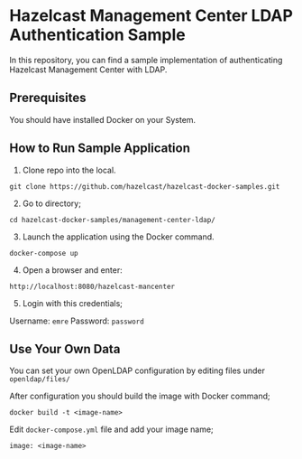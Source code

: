 <h1>Hazelcast Management Center LDAP Authentication Sample</h1>

In this repository, you can find a sample implementation of authenticating Hazelcast Management Center with LDAP.

<h2>Prerequisites</h2>

You should have installed Docker on your System.

<h2>How to Run Sample Application</h2>

1. Clone repo into the local.
 
 `git clone https://github.com/hazelcast/hazelcast-docker-samples.git`

2. Go to directory;

`cd hazelcast-docker-samples/management-center-ldap/`

3. Launch the application using the Docker command. 

`docker-compose up`

4. Open a browser and enter:
 
 `http://localhost:8080/hazelcast-mancenter`

5. Login with this credentials;

Username: `emre` Password: `password`


<h2>Use Your Own Data</h2>

You can set your own OpenLDAP configuration by editing files under `openldap/files/`

After configuration you should build the image with Docker command;

`docker build -t <image-name>`

Edit `docker-compose.yml` file and add your image name;
 
 `image: <image-name>`


